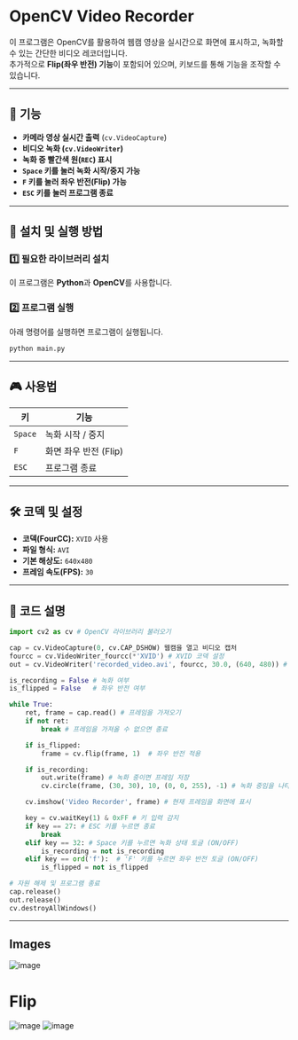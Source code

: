 # OpenCV Video Recorder

이 프로그램은 OpenCV를 활용하여 웹캠 영상을 실시간으로 화면에 표시하고, 녹화할 수 있는 간단한 비디오 레코더입니다.  
추가적으로 **Flip(좌우 반전) 기능**이 포함되어 있으며, 키보드를 통해 기능을 조작할 수 있습니다.

---

## 🎥 **기능**
- **카메라 영상 실시간 출력** (`cv.VideoCapture`)
- **비디오 녹화 (`cv.VideoWriter`)**
- **녹화 중 빨간색 원(`REC`) 표시**
- **`Space` 키를 눌러 녹화 시작/중지 가능**
- **`F` 키를 눌러 좌우 반전(Flip) 가능**
- **`ESC` 키를 눌러 프로그램 종료**

---

## 🔧 **설치 및 실행 방법**
### 1️⃣ **필요한 라이브러리 설치**
이 프로그램은 **Python**과 **OpenCV**를 사용합니다.  

### 2️⃣ **프로그램 실행**
아래 명령어를 실행하면 프로그램이 실행됩니다.

```bash
python main.py
```

---

## 🎮 **사용법**
| 키 | 기능 |
|----|------|
| `Space` | 녹화 시작 / 중지 |
| `F` | 화면 좌우 반전 (Flip) |
| `ESC` | 프로그램 종료 |

---

## 🛠️ **코덱 및 설정**
- **코덱(FourCC):** `XVID` 사용
- **파일 형식:** `AVI`
- **기본 해상도:** `640x480`
- **프레임 속도(FPS):** `30`

---

## 📄 **코드 설명**
```python
import cv2 as cv # OpenCV 라이브러리 불러오기

cap = cv.VideoCapture(0, cv.CAP_DSHOW) 웹캠을 열고 비디오 캡처
fourcc = cv.VideoWriter_fourcc(*'XVID') # XVID 코덱 설정
out = cv.VideoWriter('recorded_video.avi', fourcc, 30.0, (640, 480)) # 녹화 파일 설정 (FPS: 30, 해상도: 640x480)

is_recording = False # 녹화 여부
is_flipped = False   # 좌우 반전 여부

while True:
    ret, frame = cap.read() # 프레임을 가져오기
    if not ret:
        break # 프레임을 가져올 수 없으면 종료

    if is_flipped:
        frame = cv.flip(frame, 1)  # 좌우 반전 적용

    if is_recording:
        out.write(frame) # 녹화 중이면 프레임 저장
        cv.circle(frame, (30, 30), 10, (0, 0, 255), -1) # 녹화 중임을 나타내는 빨간색 원 표시

    cv.imshow('Video Recorder', frame) # 현재 프레임을 화면에 표시

    key = cv.waitKey(1) & 0xFF # 키 입력 감지
    if key == 27: # ESC 키를 누르면 종료
        break
    elif key == 32: # Space 키를 누르면 녹화 상태 토글 (ON/OFF)
        is_recording = not is_recording
    elif key == ord('f'):  # 'F' 키를 누르면 좌우 반전 토글 (ON/OFF)
        is_flipped = not is_flipped

# 자원 해제 및 프로그램 종료
cap.release()
out.release()
cv.destroyAllWindows()
```

---
## Images
![image](https://github.com/user-attachments/assets/659a5399-62db-4abd-ad66-180cb316ead0)

# Flip
![image](https://github.com/user-attachments/assets/b9910c94-68c1-4ee3-bf67-f69b0f49887a)
![image](https://github.com/user-attachments/assets/17019418-9c3e-43dd-88ac-9a63eb3e6c2c)







